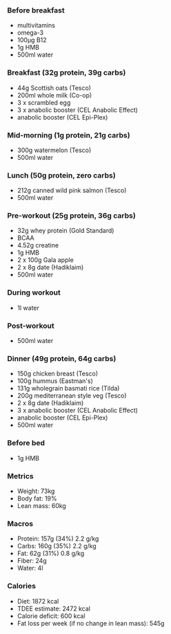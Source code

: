 ### Before breakfast

- multivitamins
- omega-3
- 100μg B12
- 1g HMB
- 500ml water

### Breakfast (32g protein, 39g carbs)

- 44g Scottish oats (Tesco)
- 200ml whole milk (Co-op)
- 3 x scrambled egg
- 3 x anabolic booster (CEL Anabolic Effect)
- anabolic booster (CEL Epi-Plex)

### Mid-morning (1g protein, 21g carbs)

- 300g watermelon (Tesco)
- 500ml water

### Lunch (50g protein, zero carbs)

- 212g canned wild pink salmon (Tesco)
- 500ml water

### Pre-workout (25g protein, 36g carbs)

- 32g whey protein (Gold Standard)
- BCAA
- 4.52g creatine
- 1g HMB
- 2 x 100g Gala apple
- 2 x 8g date (Hadiklaim)
- 500ml water

### During workout

- 1l water

### Post-workout

- 500ml water

### Dinner (49g protein, 64g carbs)

- 150g chicken breast (Tesco)
- 100g hummus (Eastman's)
- 131g wholegrain basmati rice (Tilda)
- 200g mediterranean style veg (Tesco)
- 2 x 8g date (Hadiklaim)
- 3 x anabolic booster (CEL Anabolic Effect)
- anabolic booster (CEL Epi-Plex)
- 500ml water

### Before bed

- 1g HMB

### Metrics

- Weight: 73kg
- Body fat: 19%
- Lean mass: 60kg

### Macros

- Protein: 157g (34%) 2.2 g/kg
- Carbs: 160g (35%) 2.2 g/kg
- Fat: 62g (31%) 0.8 g/kg
- Fiber: 24g
- Water: 4l

### Calories

- Diet: 1872 kcal
- TDEE estimate: 2472 kcal
- Calorie deficit: 600 kcal
- Fat loss per week (if no change in lean mass): 545g